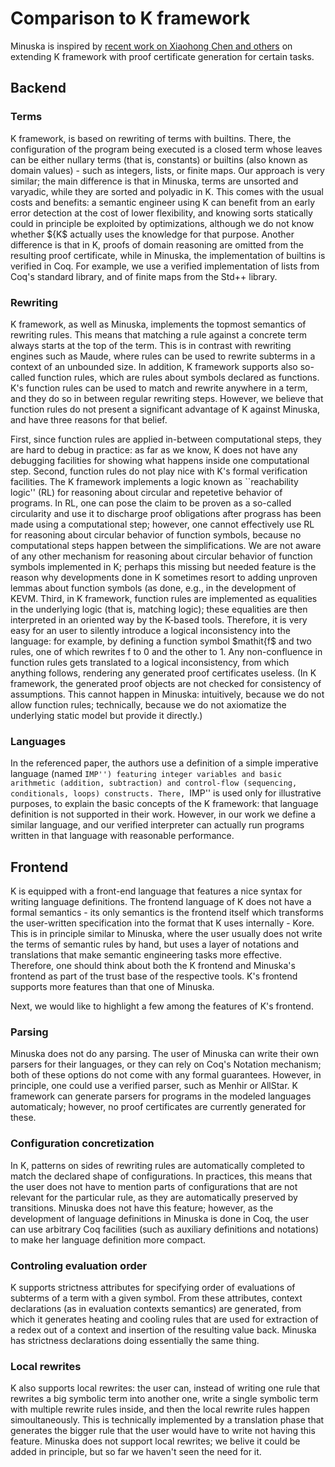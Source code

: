 # Comparison to K framework

Minuska is inspired by [recent work on Xiaohong Chen and others](https://link.springer.com/chapter/10.1007/978-3-030-81688-9_23) on extending K framework with proof certificate generation for certain tasks.

## Backend

### Terms
K framework, is based on rewriting of terms with builtins.
There, the configuration of the program being executed
is a closed term whose leaves can be either nullary terms (that is, constants)
or builtins (also known as domain values) -
such as integers, lists, or finite maps.
Our approach is very similar; the main difference is that in Minuska, terms
are unsorted and varyadic, while they are sorted and polyadic in K.
This comes with the usual costs and benefits: 
a semantic engineer using K can benefit from an early error detection
at the cost of lower flexibility,
and knowing sorts statically could in principle be exploited by optimizations,
although we do not know whether ${K$ actually uses the knowledge
for that purpose.
Another difference is that in K, proofs of domain reasoning
are omitted from the resulting proof certificate, while in Minuska,
the implementation of builtins is verified in Coq.
For example, we use a verified implementation of lists from Coq's
standard library, and of finite maps from the Std++ library.

### Rewriting
K framework, as well as Minuska, implements the topmost semantics
of rewriting rules. This means that matching a rule against a concrete term
always starts at the top of the term. This is in contrast with rewriting engines
such as Maude, where rules can be used to rewrite subterms in a context of an unbounded size.
In addition, K framework supports also so-called function rules,
which are rules about symbols declared as functions.
K's function rules can be used to match and rewrite anywhere in a term,
and they do so in between regular rewriting steps.
However, we believe that function rules do not present a significant advantage of K
against Minuska, and have three reasons for that belief.

First, since function rules are applied in-between computational steps,
they are hard to debug in practice: as far as we know, K does not have
any debugging facilities for showing what happens inside one computational step.
Second, function rules do not play nice with K's formal verification facilities.
The K framework implements a logic known as ``reachability logic'' (RL)
for reasoning about circular and repetetive behavior of programs.
In RL, one can pose the claim to be proven as a so-called circularity
and use it to discharge proof obligations after prograss has been made using a computational step;
however, one cannot effectively use RL for reasoning about circular behavior of function symbols,
because no computational steps happen between the simplifications.
We are not aware of any other mechanism for reasoning about circular behavior
of function symbols implemented in K; perhaps this missing but needed feature
is the reason why developments done in K sometimes resort to adding
unproven lemmas about function symbols (as done, e.g., in the development
of KEVM.
Third, in K framework, function rules are implemented as equalities
in the underlying logic (that is, matching logic); these equalities are then interpreted in an oriented way
by the K-based tools. Therefore, it is very easy for an user
to silently introduce
a logical inconsistency into the language: for example, by defining
a function symbol $mathit{f$ and two rules, one of which rewrites f
to 0 and the other to $1$.
Any non-confluence in function rules gets translated to a logical inconsistency,
from which anything follows, rendering any generated proof certificates useless.
(In K framework, the generated proof objects are not checked for consistency of assumptions.
This cannot happen in Minuska: intuitively, because we do not allow function rules;
technically, because we do not axiomatize the underlying static model
but provide it directly.)


### Languages
In the referenced paper, the authors use a definition of a simple imperative language
(named ``IMP'') featuring
integer variables and basic arithmetic (addition, subtraction)
and control-flow (sequencing, conditionals, loops) constructs.
There, ``IMP'' is used only for illustrative purposes,
to explain the basic concepts of the K framework:
that language definition is not supported in their work.
However, in our work we define a similar language, and our verified interpreter
can actually run programs written in that language with reasonable performance.

## Frontend

K is equipped with a front-end language that features a nice syntax for writing language definitions.
The frontend language of K does not have a formal semantics - its only semantics is the frontend itself
which transforms the user-written specification into the format that K uses internally - Kore.
This is in principle similar to Minuska, where the user usually does not write the terms of semantic rules
by hand, but uses a layer of notations and translations that make semantic engineering tasks more effective.
Therefore, one should think about both the K frontend and Minuska's frontend as part of the trust base of
the respective tools.
K's frontend supports more features than that one of Minuska.


Next, we would like to highlight a few among the features of K's frontend.

### Parsing
Minuska does not do any parsing. The user of Minuska can write their own parsers for their languages,
or they can rely on Coq's Notation mechanism; both of these options do not come with any formal guarantees.
However, in principle, one could use a verified parser, such as Menhir or AllStar.
K framework can generate parsers for programs in the modeled languages automaticaly;
however, no proof certificates are currently generated for these.


### Configuration concretization
In K, patterns on sides of rewriting rules
are automatically completed to match the declared shape of configurations.
In practices, this means that the user does not have to mention parts of configurations that are not relevant
for the particular rule, as they are automatically preserved by transitions.
Minuska does not have this feature; however, as the development of language definitions in Minuska is done in Coq,
the user can use arbitrary Coq facilities (such as auxiliary definitions and notations)
to make her language definition more compact.

### Controling evaluation order
K supports strictness attributes for specifying order of evaluations of subterms of a term with a given symbol.
From these attributes, context declarations (as in evaluation contexts semantics)
are generated, from which it generates heating and cooling rules that are used for extraction of a redex out of a context
and insertion of the resulting value back.
Minuska has strictness declarations doing essentially the same thing.

### Local rewrites
K also supports local rewrites: the user can, instead of writing one rule that rewrites a big symbolic term into
another one, write a single symbolic term with multiple rewrite rules inside, and then the local rewrite rules happen
simoultaneously. This is technically implemented by a translation phase that generates the bigger rule that the user would have
to write not having this feature. Minuska does not support local rewrites; we belive it could be added in principle,
but so far we haven't seen the need for it.


